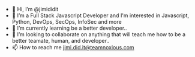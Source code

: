 - 👋 Hi, I’m @jimididit
- 👀 I’m a Full Stack Javascript Developer and I'm interested in Javascript, Python, DevOps, SecOps, InfoSec and more
- 🌱 I’m currently learning be a better developer..
- 💞️ I’m looking to collaborate on anything that will teach me how to be a better teamate, human, and developer..
- 📫 How to reach me jimi.did.it@teamnoxious.com

<!---
jmbofly/jmbofly is a ✨ special ✨ repository because its `README.md` (this file) appears on your GitHub profile.
You can click the Preview link to take a look at your changes.
--->
